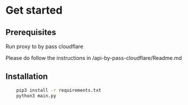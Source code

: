 # Get started

## Prerequisites

Run proxy to by pass cloudflare

Please do follow the instructions in /api-by-pass-cloudflare/Readme.md

## Installation

```bash
    pip3 install -r requirements.txt
    python3 main.py
```
